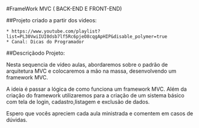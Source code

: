 #FrameWork MVC ( BACK-END E FRONT-END)

##Projeto criado a partir dos videos:

	* https://www.youtube.com/playlist?list=PL30VwiIUI0dsb7lf5Rc6pjeO8cqgApHIP&disable_polymer=true
	* Canal: Dicas do Programador

##Descriçãodo Projeto: 

Nesta sequencia de vídeo aulas, abordaremos sobre o padrão de arquitetura MVC e colocaremos a mão na massa, desenvolvendo um framework MVC. 

A ideia é passar a lógica de como funciona um framework MVC. Além da criação do framework utilizaremos para a criação de um sistema básico com tela de login, cadastro,listagem e exclusão de dados. 

Espero que vocês apreciem cada aula ministrada e comentem em casos de dúvidas.